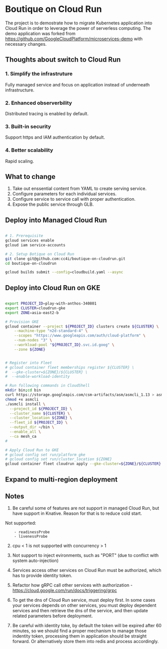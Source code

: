 # Boutique on Cloud Run

The project is to demostrate how to migrate Kubernetes application into Cloud Run in order to leverage the power of serverless computing. The demo application was forked from https://github.com/GoogleCloudPlatform/microservices-demo with necessary changes.

## Thoughts about switch to Cloud Run
### 1. Simplify the infrastruture
Fully managed service and focus on application instead of underneath infrastructure. 

### 2. Enhanced observerbility
Distributed tracing is enabled by default.

### 3. Built-in security
Support https and IAM authentication by default.

### 4. Better scalability
Rapid scaling.


## What to change

1. Take out enssential content from YAML to create serving service.
2. Configure parameters for each individual services.
3. Configure service to service call with proper authentication. 
4. Expose the public service through GLB.



## Deploy into Managed Cloud Run

```bash

# 1. Prerequisite
gcloud services enable 
gcloud iam service-accounts

# 2. Setup Botique on Cloud Run
git clone git@github.com:cc4i/boutique-on-cloudrun.git
cd boutique-on-cloudrun

gcloud builds submit --config=cloudbuild.yaml --async

```

## Deploy into Cloud Run on GKE

```bash

export PROJECT_ID=play-with-anthos-340801
export CLUSTER=cloudrun-gke
export ZONE=asia-east2-b

# Provision GKE
gcloud container --project ${PROJECT_ID} clusters create ${CLUSTER} \
    --machine-type "n2d-standard-4" \
    --scopes "https://www.googleapis.com/auth/cloud-platform" \
    --num-nodes "3" \
    --workload-pool "${PROJECT_ID}.svc.id.goog" \
    --zone ${ZONE}


# Register into Fleet
# gcloud container fleet memberships register ${CLUSTER} \
#  --gke-cluster=${ZONE}/${CLUSTER} \
#  --enable-workload-identity

# Run following commands in CloudShell
mkdir bin;cd bin
curl https://storage.googleapis.com/csm-artifacts/asm/asmcli_1.13 > asmcli
chmod +x asmcli
./asmcli install \
  --project_id ${PROJECT_ID} \
  --cluster_name ${CLUSTER} \
  --cluster_location ${ZONE} \
  --fleet_id ${PROJECT_ID} \
  --output_dir ~/bin \
  --enable_all \
  --ca mesh_ca
# 

# Apply Cloud Run to GKE
# gcloud config set run/platform gke
# gcloud config set run/cluster_location ${ZONE}
gcloud container fleet cloudrun apply --gke-cluster=${ZONE}/${CLUSTER}


```


## Expand to multi-region deployment

## Notes
1. Be careful some of features are not support in managed Cloud Run, but have support in Knative. Reason for that is to reduce cold start.

Not supported:
```
    - readinessProbe
    - livenessProbe
```


2. cpu < 1 is not supported with concurrency > 1

3. Not support to inject evironments, such as "PORT" (due to conflict with system auto-injection)

4. Services access other services on Cloud Run must be authorized, which has to provide identity token.

5. Refactor how gRPC call other services with authorization - https://cloud.google.com/run/docs/triggering/grpc

6. To get the dns of Cloud Run service, must deploy first. In some cases your services depends on other services, you must deploy dependent services and then retrieve the dns of the service, and then update related parameters before deployment. 

7. Be careful with identity toke, by default the token will be expired after 60 minutes, so we should find a proper mechanism to manage those indentity token, processing them in application should be straight forward. Or alternatively store them into redis and process accordingly. 



